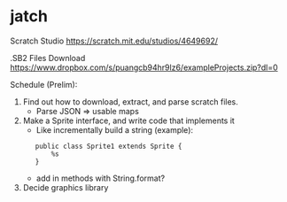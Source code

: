 # jatch

Scratch Studio
https://scratch.mit.edu/studios/4649692/

.SB2 Files Download
https://www.dropbox.com/s/puangcb94hr9lz6/exampleProjects.zip?dl=0

Schedule (Prelim):

 1. Find out how to download, extract, and parse scratch files.
    - Parse JSON => usable maps
 2. Make a Sprite interface, and write code that implements it
    - Like incrementally build a string (example):
    ```
       public class Sprite1 extends Sprite {
           %s
       }
    ```
    - add in methods with String.format?
 3. Decide graphics library
